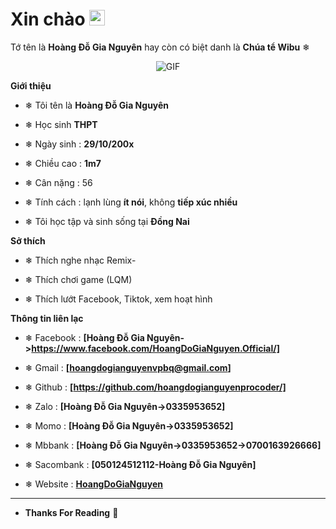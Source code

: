 <h1> Xin chào <img src="https://i.imgur.com/sl26aUs.gif" width="25"></h1> 

Tớ tên là **Hoàng Đỗ Gia Nguyên** hay còn có biệt danh là **Chúa tể Wibu** ❄



<p align="center">
    <img align="center" alt="GIF" src="https://i.imgur.com/fHmIMh0.gif" />
</p> 



**Giới thiệu**



- ❄ Tôi tên là **Hoàng Đỗ Gia Nguyên**

- ❄ Học sinh **THPT**

- ❄ Ngày sinh : **29/10/200x**

- ❄ Chiều cao : **1m7**

- ❄ Cân nặng : 56 

- ❄ Tính cách : lạnh lùng **ít nói**, không **tiếp xúc nhiều**

- ❄ Tôi học tập và  sinh sống tại **Đồng Nai**



**Sở thích**



- ❄ Thích nghe nhạc Remix-

- ❄ Thích chơi game (LQM) 

- ❄ Thích lướt Facebook, Tiktok, xem hoạt hình



**Thông tin liên lạc**



- ❄ Facebook : **[Hoàng Đỗ Gia Nguyên->https://www.facebook.com/HoangDoGiaNguyen.Official/]**

- ❄ Gmail : **[hoangdogianguyenvpbq@gmail.com]**

- ❄ Github : **[https://github.com/hoangdogianguyenprocoder/]**

- ❄ Zalo : **[Hoàng Đỗ Gia Nguyên->0335953652]**

- ❄ Momo : **[Hoàng Đỗ Gia Nguyên->0335953652]**

- ❄ Mbbank : **[Hoàng Đỗ Gia Nguyên->0335953652->0700163926666]** 

- ❄ Sacombank : **[050124512112-Hoàng Đỗ Gia Nguyên]**

- ❄ Website : **[HoangDoGiaNguyen]()**

- -------------------------------------------------
- **Thanks For Reading**  👑
